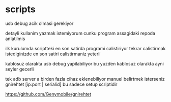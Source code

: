 # scripts

usb debug acik olmasi gerekiyor

detayli kullanim yazmak istemiyorum cunku program assagidaki repoda anlatilmis

ilk kurulumda scriptteki en son satirda programi calistiriyor tekrar calistirmak istediginizde en son satiri calistirmaniz yeterli

kablosuz olarakta usb debug yapilabiliyor bu yuzden kablosuz olarakta ayni seyler gecerli

tek adb server a birden fazla cihaz eklenebiliyor manuel belirtmek isterseniz gnirehtet [ip:port | serialid]
bu sadece setup scriptidir

https://github.com/Genymobile/gnirehtet
